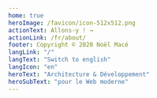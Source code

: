 ```yaml
---
home: true
heroImage: /favicon/icon-512x512.png
actionText: Allons-y ! →
actionLink: /fr/about/
footer: Copyright © 2020 Noël Macé
langLink: "/"
langText: "Switch to english"
langIcon: "en"
heroText: "Architecture & Développement"
heroSubText: "pour le Web moderne"
---
```

